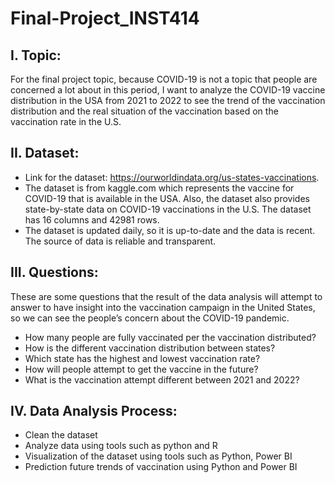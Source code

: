 # Final-Project_INST414
## I.	Topic:
For the final project topic, because COVID-19 is not a topic that people are concerned a lot about in this period, I want to analyze the COVID-19 vaccine distribution in the USA from 2021 to 2022 to see the trend of the vaccination distribution and the real situation of the vaccination based on the vaccination rate in the U.S. 
## II.	Dataset:

*	Link for the dataset: https://ourworldindata.org/us-states-vaccinations.
* The dataset is from kaggle.com which represents the vaccine for COVID-19 that is available in the USA. Also, the dataset also provides state-by-state data on COVID-19 vaccinations in the U.S. The dataset has 16 columns and 42981 rows.
* The dataset is updated daily, so it is up-to-date and the data is recent. The source of data is reliable and transparent.

## III.	Questions:

These are some questions that the result of the data analysis will attempt to answer to have insight into the vaccination campaign in the United States, so we can see the people’s concern about the COVID-19 pandemic.
*	How many people are fully vaccinated per the vaccination distributed?
*	How is the different vaccination distribution between states?
*	Which state has the highest and lowest vaccination rate?
*	How will people attempt to get the vaccine in the future?
*	What is the vaccination attempt different between 2021 and 2022?

## IV.	Data Analysis Process:

*	Clean the dataset
*	Analyze data using tools such as python and R
*	Visualization of the dataset using tools such as Python, Power BI
*	Prediction future trends of vaccination using Python and Power BI
